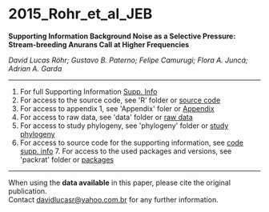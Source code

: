 # 2015_Rohr_et_al_JEB  

__Supporting Information Background Noise as a Selective Pressure: Stream-breeding
  Anurans  Call at Higher Frequencies__
  
_David Lucas Röhr; Gustavo B. Paterno; Felipe Camurugi; Flora A. Juncá; Adrian
  A. Garda_

***

1. For full Supporting Information [Supp. Info](https://github.com/paternogbc/2015_Rohr_et_al_JAEcol/blob/master/supp_material.pdf)    
2. For access to the source code, see 'R' folder or [source code](https://github.com/paternogbc/2015_Rohr_et_al_JAEcol/blob/master/R/source_code.R)  
3. For access to appendix 1, see 'Appendix' foler or [Appendix](https://github.com/paternogbc/2015_Rohr_et_al_JAEcol/blob/master/Appendix/Appendix1.pdf)  
4. For access to raw data, see 'data' folder or [raw data](https://github.com/paternogbc/2015_Rohr_et_al_JAEcol/blob/master/data/data_raw.csv)  
5. For access to study phylogeny, see 'phylogeny' folder or [study phylogeny](https://github.com/paternogbc/2015_Rohr_et_al_JAEcol/blob/master/phylogeny/study.tree.tre)  
6. For access to source code for the supporting information, see [code supp. info](https://raw.githubusercontent.com/paternogbc/2015_Rohr_et_al_JAEcol/master/supp_material.Rmd)
    7. For access to the used packages and versions, see 'packrat' folder or [packages](https://github.com/paternogbc/2015_Rohr_et_al_JAEcol/tree/master/packrat)
    
***
When using the __data available__ in this paper, please cite the original publication.  
Contact davidlucasr@yahoo.com.br for any further information. 
 